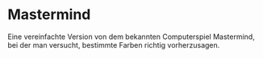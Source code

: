 # Mastermind
Eine vereinfachte Version von dem bekannten Computerspiel Mastermind, bei der man versucht, bestimmte Farben richtig vorherzusagen.
